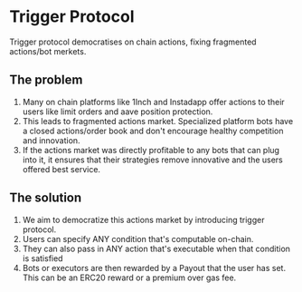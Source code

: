 # Trigger Protocol
Trigger protocol democratises on chain actions, fixing fragmented actions/bot merkets.

## The problem
1. Many on chain platforms like 1Inch and Instadapp offer actions to their users like limit orders and aave position protection. 
2. This leads to fragmented actions market. Specialized platform bots have a closed actions/order book and don't encourage healthy competition and innovation.
3. If the actions market was directly profitable to any bots that can plug into it, it ensures that their strategies remove innovative and the users offered best service.

## The solution
1. We aim to democratize this actions market by introducing trigger protocol. 
2. Users can specify ANY condition that's computable on-chain.
3. They can also pass in ANY action that's executable when that condition is satisfied
4. Bots or executors are then rewarded by a Payout that the user has set. This can be an ERC20 reward or a premium over gas fee.
